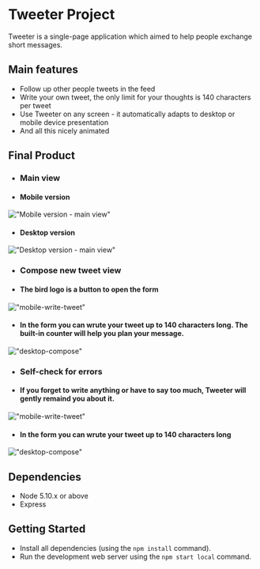 # Tweeter Project

Tweeter is a single-page application which aimed to help people exchange short messages.

## Main features
- Follow up other people tweets in the feed
- Write your own tweet, the only limit for your thoughts is 140 characters per tweet
- Use Tweeter on any screen - it automatically adapts to desktop or mobile device presentation
- And all this nicely animated

## Final Product

- ### Main view

- #### Mobile version

!["Mobile version - main view"](https://github.com/pavel-piatetskii/tweeter/blob/master/docs/mobile-main.png)

- #### Desktop version

!["Desktop version - main view"](https://github.com/pavel-piatetskii/tweeter/blob/master/docs/desktop-main.png)


- ### Compose new tweet view

- #### The bird logo is a button to open the form

!["mobile-write-tweet"](https://github.com/pavel-piatetskii/tweeter/blob/master/docs/mobile-write-tweet.png)

- #### In the form you can wrute your tweet up to 140 characters long. The built-in counter will help you plan your message.

!["desktop-compose"](https://github.com/pavel-piatetskii/tweeter/blob/master/docs/desktop-compose.png)


- ### Self-check for errors

- #### If you forget to write anything or have to say too much, Tweeter will gently remaind you about it. 

!["mobile-write-tweet"](https://github.com/pavel-piatetskii/tweeter/blob/master/docs/mobile-write-tweet.png)

- #### In the form you can wrute your tweet up to 140 characters long

!["desktop-compose"](https://github.com/pavel-piatetskii/tweeter/blob/master/docs/desktop-compose.png)



## Dependencies

- Node 5.10.x or above
- Express


## Getting Started

- Install all dependencies (using the `npm install` command).
- Run the development web server using the `npm start local` command.
